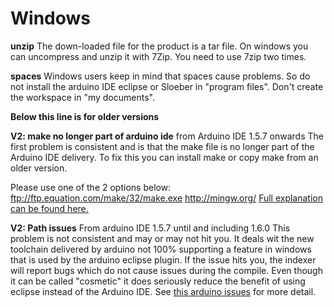 Windows
===
**unzip**
The down-loaded file for the product is a tar file. On windows you can uncompress and unzip it with 7Zip. You need to use 7zip two times.

**spaces**
Windows users keep in mind that spaces cause problems. So do not install the arduino IDE eclipse or Sloeber in "program files". Don't create the workspace in "my documents".


 **Below this line is for older versions**

**V2: make no longer part of arduino ide**
from Arduino IDE 1.5.7 onwards
The first problem is consistent and is that the make file is no longer part of the Arduino IDE delivery. To fix this you can install make or copy make from an older version.

Please use one of the 2 options below:
ftp://ftp.equation.com/make/32/make.exe
http://mingw.org/
[Full explanation can be found here.](https://www.youtube.com/watch?v=cspLbTqBi7k&feature=youtu.be)


**V2: Path issues**
From arduino IDE 1.5.7 until and including 1.6.0
This problem is not consistent and may or may not hit you. It deals wit the new toolchain delivered by arduino not 100% supporting a feature in windows that is used by the arduino eclipse plugin.
If the issue hits you, the indexer will report bugs which do not cause issues during the compile. Even though it can be called "cosmetic" it does seriously reduce the benefit of using eclipse instead of the Arduino IDE.
See [this arduino issues](https://github.com/arduino/Arduino/issues/2422) for more detail.
